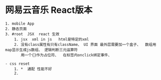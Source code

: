 #  网易云音乐  React版本
    1. mobile App
    2. 静态页面
    3. #root  JSX  react 生效
        1. jsx  xml in js   html是特定的xml
        2. 没有class属性有只有className、 UI 界面 最外层需要加一个盒子、  数组用map显示生成js数组、 逻辑判断三元运算符
           用一个{}作为占位符、  在标签内onclick绑定事件、 
    
    - css reset
        1. *  通配 性能不好
        2. 

